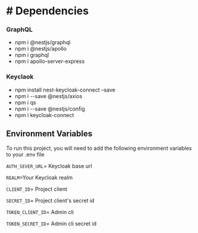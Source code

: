 # # Dependencies

### GraphQL

- npm i @nestjs/graphql
- npm i @nestjs/apollo
- npm i graphql
- npm i apollo-server-express

### Keyclaok

- npm install nest-keycloak-connect –save
- npm i --save @nestjs/axios
- npm i qs
- npm i --save @nestjs/config
- npm i keycloak-connect

## Environment Variables

To run this project, you will need to add the following environment variables to your .env file

`AUTH_SEVER_URL`= Keycloak base url

`REALM`=Your Keycloak realm

`CLIENT_ID`= Project client

`SECRET_ID`= Project client's secret id

`TOKEN_CLIENT_ID`= Admin cli

`TOKEN_SECRET_ID`= Admin cli secret id
